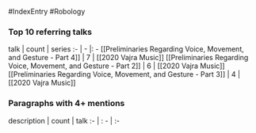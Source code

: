 #IndexEntry #Robology

### Top 10 referring talks
talk | count | series
:- | - |: -
[[Preliminaries Regarding Voice, Movement, and Gesture - Part 4]] | 7 | [[2020 Vajra Music]]
[[Preliminaries Regarding Voice, Movement, and Gesture - Part 2]] | 6 | [[2020 Vajra Music]]
[[Preliminaries Regarding Voice, Movement, and Gesture - Part 3]] | 4 | [[2020 Vajra Music]]

### Paragraphs with 4+ mentions
description | count | talk
:- | : - | :-

